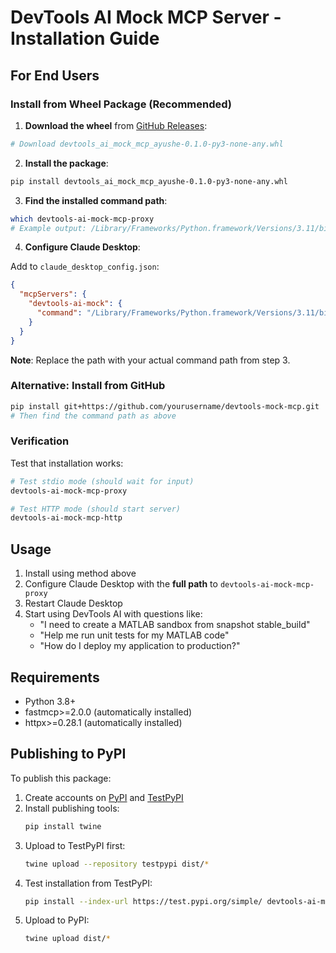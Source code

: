 # DevTools AI Mock MCP Server - Installation Guide

## For End Users

### Install from Wheel Package (Recommended)

1. **Download the wheel** from [GitHub Releases](https://github.com/yourusername/devtools-mock-mcp/releases):
```bash
# Download devtools_ai_mock_mcp_ayushe-0.1.0-py3-none-any.whl
```

2. **Install the package**:
```bash
pip install devtools_ai_mock_mcp_ayushe-0.1.0-py3-none-any.whl
```

3. **Find the installed command path**:
```bash
which devtools-ai-mock-mcp-proxy
# Example output: /Library/Frameworks/Python.framework/Versions/3.11/bin/devtools-ai-mock-mcp-proxy
```

4. **Configure Claude Desktop**:

Add to `claude_desktop_config.json`:
```json
{
  "mcpServers": {
    "devtools-ai-mock": {
      "command": "/Library/Frameworks/Python.framework/Versions/3.11/bin/devtools-ai-mock-mcp-proxy"
    }
  }
}
```
**Note**: Replace the path with your actual command path from step 3.

### Alternative: Install from GitHub

```bash
pip install git+https://github.com/yourusername/devtools-mock-mcp.git
# Then find the command path as above
```

### Verification

Test that installation works:
```bash
# Test stdio mode (should wait for input)
devtools-ai-mock-mcp-proxy

# Test HTTP mode (should start server)
devtools-ai-mock-mcp-http
```

## Usage

1. Install using method above
2. Configure Claude Desktop with the **full path** to `devtools-ai-mock-mcp-proxy`
3. Restart Claude Desktop
4. Start using DevTools AI with questions like:
   - "I need to create a MATLAB sandbox from snapshot stable_build"
   - "Help me run unit tests for my MATLAB code"
   - "How do I deploy my application to production?"

## Requirements

- Python 3.8+
- fastmcp>=2.0.0 (automatically installed)
- httpx>=0.28.1 (automatically installed)

## Publishing to PyPI

To publish this package:

1. Create accounts on [PyPI](https://pypi.org/) and [TestPyPI](https://test.pypi.org/)
2. Install publishing tools:
   ```bash
   pip install twine
   ```
3. Upload to TestPyPI first:
   ```bash
   twine upload --repository testpypi dist/*
   ```
4. Test installation from TestPyPI:
   ```bash
   pip install --index-url https://test.pypi.org/simple/ devtools-ai-mock-mcp
   ```
5. Upload to PyPI:
   ```bash
   twine upload dist/*
   ```
